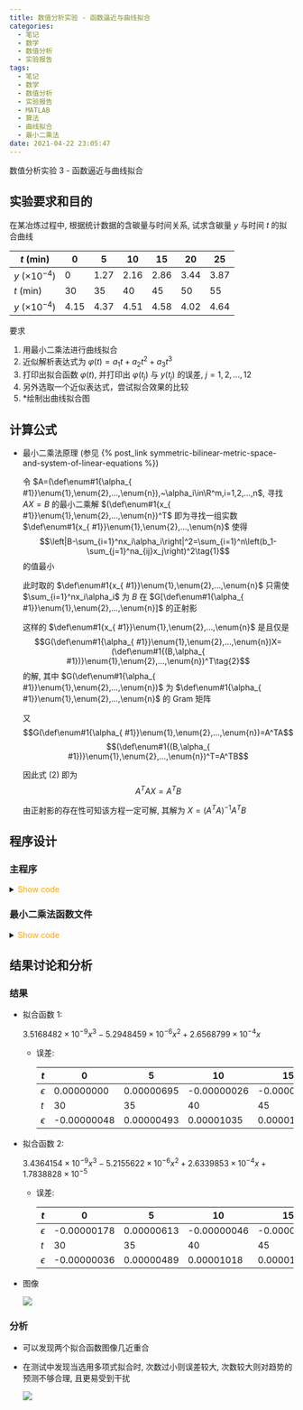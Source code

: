 ```yaml
---
title: 数值分析实验 - 函数逼近与曲线拟合
categories:
  - 笔记
  - 数学
  - 数值分析
  - 实验报告
tags:
  - 笔记
  - 数学
  - 数值分析
  - 实验报告
  - MATLAB
  - 算法
  - 曲线拟合
  - 最小二乘法
date: 2021-04-22 23:05:47
---
```


数值分析实验 3 - 函数逼近与曲线拟合

<!-- more -->

## 实验要求和目的

在某冶炼过程中, 根据统计数据的含碳量与时间关系, 试求含碳量 $y$ 与时间 $t$ 的拟合曲线

| $t~(\text{min})$     | 0    | 5    | 10   | 15   | 20   | 25   |
| -------------------- | ---- | ---- | ---- | ---- | ---- | ---- |
| $y~(\times 10^{-4})$ | 0    | 1.27 | 2.16 | 2.86 | 3.44 | 3.87 |
| $t~(\text{min})$     | 30   | 35   | 40   | 45   | 50   | 55   |
| $y~(\times 10^{-4})$ | 4.15 | 4.37 | 4.51 | 4.58 | 4.02 | 4.64 |

要求

1. 用最小二乘法进行曲线拟合
1. 近似解析表达式为 $\varphi(t)=a_1t+a_2t^2+a_3t^3$
1. 打印出拟合函数 $\varphi(t)$, 并打印出 $\varphi(t_j)$ 与 $y(t_j)$ 的误差, $j=1,2,...,12$
1. 另外选取一个近似表达式，尝试拟合效果的比较
1. \*绘制出曲线拟合图

## 计算公式

- 最小二乘法原理 (参见 {% post_link symmetric-bilinear-metric-space-and-system-of-linear-equations %})

  令 $A=(\def\enum#1{\alpha_{ #1}}\enum{1},\enum{2},...,\enum{n}),~\alpha_i\in\R^m,i=1,2,...,n$, 寻找 $AX=B$ 的最小二乘解 $(\def\enum#1{x_{ #1}}\enum{1},\enum{2},...,\enum{n})^T$ 即为寻找一组实数 $\def\enum#1{x_{ #1}}\enum{1},\enum{2},...,\enum{n}$ 使得
  $$\left|B-\sum_{i=1}^nx_i\alpha_i\right|^2=\sum_{i=1}^n\left(b_1-\sum_{j=1}^na_{ij}x_j\right)^2\tag{1}$$
  的值最小

  此时取的 $\def\enum#1{x_{ #1}}\enum{1},\enum{2},...,\enum{n}$ 只需使 $\sum_{i=1}^nx_i\alpha_i$ 为 $B$ 在 $G[\def\enum#1{\alpha_{ #1}}\enum{1},\enum{2},...,\enum{n}]$ 的正射影

  这样的 $\def\enum#1{x_{ #1}}\enum{1},\enum{2},...,\enum{n}$ 是且仅是
  $$G(\def\enum#1{\alpha_{ #1}}\enum{1},\enum{2},...,\enum{n})X=(\def\enum#1{(B,\alpha_{ #1})}\enum{1},\enum{2},...,\enum{n})^T\tag{2}$$
  的解, 其中 $G(\def\enum#1{\alpha_{ #1}}\enum{1},\enum{2},...,\enum{n})$ 为 $\def\enum#1{\alpha_{ #1}}\enum{1},\enum{2},...,\enum{n}$ 的 Gram 矩阵

  又
  $$G(\def\enum#1{\alpha_{ #1}}\enum{1},\enum{2},...,\enum{n})=A^TA$$
  $$(\def\enum#1{(B,\alpha_{ #1})}\enum{1},\enum{2},...,\enum{n})^T=A^TB$$

  因此式 $(2)$ 即为
  $$A^TAX=A^TB\tag{3}$$

  由正射影的存在性可知该方程一定可解, 其解为 $X=(A^TA)^{-1}A^TB$

## 程序设计

### 主程序

<details>
<summary><font color='orange'>Show code</font></summary>

{% include_code lang:matlab numanaexp-03/main.m %}

</details>

### 最小二乘法函数文件

<details>
<summary><font color='orange'>Show code</font></summary>

{% include_code lang:matlab numanaexp-03/lsmfit.m %}

</details>

## 结果讨论和分析

### 结果

- 拟合函数 1:

  $3.5168482\times10^{-9}x^3 - 5.2948459\times10^{-6}x^2 + 2.6568799\times10^{-4}x$

  - 误差:

    | $t$        | 0           | 5          | 10          | 15          | 20          | 25          |
    | ---------- | ----------- | ---------- | ----------- | ----------- | ----------- | ----------- |
    | $\epsilon$ | 0.00000000  | 0.00000695 | -0.00000026 | -0.00000527 | -0.00000372 | -0.00000124 |
    | $t$        | 30          | 35         | 40          | 45          | 50          | 55          |
    | $\epsilon$ | -0.00000048 | 0.00000493 | 0.00001035  | 0.00001414  | -0.00004233 | 0.00001929  |

- 拟合函数 2:

  $3.4364154\times10^{-9}x^3 - 5.2155622\times10^{-6}x^2 + 2.6339853\times10^{-4}x + 1.7838828\times10^{-5}$

  - 误差:

    | $t$        | 0           | 5          | 10          | 15          | 20          | 25          |
    | ---------- | ----------- | ---------- | ----------- | ----------- | ----------- | ----------- |
    | $\epsilon$ | -0.00000178 | 0.00000613 | -0.00000046 | -0.00000513 | -0.00000345 | -0.00000100 |
    | $t$        | 30          | 35         | 40          | 45          | 50          | 55          |
    | $\epsilon$ | -0.00000036 | 0.00000489 | 0.00001018  | 0.00001393  | -0.00004244 | 0.00001950  |

- 图像

  ![](fig1.svg)

### 分析

- 可以发现两个拟合函数图像几近重合
- 在测试中发现当选用多项式拟合时, 次数过小则误差较大, 次数较大则对趋势的预测不够合理, 且更易受到干扰

  ![](fig2.svg)
